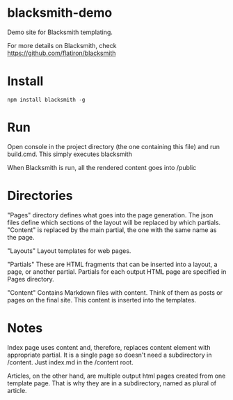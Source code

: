 blacksmith-demo
===============

Demo site for Blacksmith templating.

For more details on Blacksmith, check
https://github.com/flatiron/blacksmith

Install
=======
	npm install blacksmith -g

Run
===
Open console in the project directory (the one containing this file) and run build.cmd. This simply executes
	blacksmith

When Blacksmith is run, all the rendered content goes into 
/public

Directories
===========
"Pages" directory defines what goes into the page generation. The json files define which sections of the layout will be replaced by which partials. "Content" is replaced by the main partial, the one with the same name as the page.

"Layouts"
Layout templates for web pages. 

"Partials"
These are HTML fragments that can be inserted into a layout, a page, or another partial. Partials for each output HTML page are specified in Pages directory.

"Content"
Contains Markdown files with content. Think of them as posts or pages on the final site. This content is inserted into the templates.

Notes
=====
Index page uses content and, therefore, replaces content element with appropriate partial.
It is a single page so doesn't need a subdirectory in /content. Just index.md in the /content root.

Articles, on the other hand, are multiple output html pages created from one template page. That is why they are in a subdirectory, named as plural of article.

